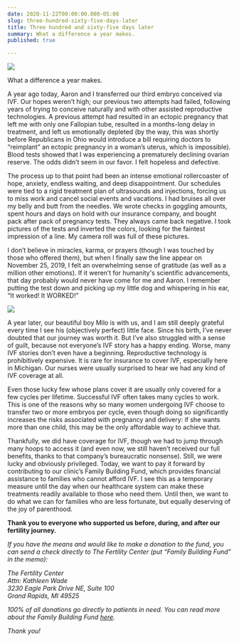 ```yaml
---
date: 2020-11-22T00:00:00.000-05:00
slug: three-hundred-sixty-five-days-later
title: Three hundred and sixty-five days later
summary: What a difference a year makes.
published: true

---
```

![](https://res.cloudinary.com/zena/image/upload/v1606019492/personal-website/IMG_3851_bwg0kp.jpg)

What a difference a year makes.

A year ago today, Aaron and I transferred our third embryo conceived via IVF. Our hopes weren’t high; our previous two attempts had failed, following years of trying to conceive naturally and with other assisted reproductive technologies. A previous attempt had resulted in an ectopic pregnancy that left me with only one Fallopian tube, resulted in a months-long delay in treatment, and left us emotionally depleted (by the way, this was shortly before Republicans in Ohio would introduce a bill requiring doctors to “reimplant” an ectopic pregnancy in a woman’s uterus, which is impossible). Blood tests showed that I was experiencing a prematurely declining ovarian reserve. The odds didn’t seem in our favor. I felt hopeless and defective.

The process up to that point had been an intense emotional rollercoaster of hope, anxiety, endless waiting, and deep disappointment. Our schedules were tied to a rigid treatment plan of ultrasounds and injections, forcing us to miss work and cancel social events and vacations. I had bruises all over my belly and butt from the needles. We wrote checks in goggling amounts, spent hours and days on hold with our insurance company, and bought pack after pack of pregnancy tests. They always came back negative. I took pictures of the tests and inverted the colors, looking for the faintest impression of a line. My camera roll was full of these pictures.

I don’t believe in miracles, karma, or prayers (though I was touched by those who offered them), but when I finally saw the line appear on November 25, 2019, I felt an overwhelming sense of gratitude (as well as a million other emotions). If it weren’t for humanity's scientific advancements, that day probably would never have come for me and Aaron. I remember putting the test down and picking up my little dog and whispering in his ear, “It worked! It WORKED!”

![](https://res.cloudinary.com/zena/image/upload/v1606019276/personal-website/IMG_3742_lmctrk.jpg)

A year later, our beautiful boy Milo is with us, and I am still deeply grateful every time I see his (objectively perfect) little face. Since his birth, I’ve never doubted that our journey was worth it. But I’ve also struggled with a sense of guilt, because not everyone’s IVF story has a happy ending. Worse, many IVF stories don’t even have a beginning. Reproductive technology is prohibitively expensive. It is rare for insurance to cover IVF, especially here in Michigan. Our nurses were usually surprised to hear we had any kind of IVF coverage at all. 

Even those lucky few whose plans cover it are usually only covered for a few cycles per lifetime. Successful IVF often takes many cycles to work. This is one of the reasons why so many women undergoing IVF choose to transfer two or more embryos per cycle, even though doing so significantly increases the risks associated with pregnancy and delivery: if she wants more than one child, this may be the only affordable way to achieve that.

Thankfully, we did have coverage for IVF, though we had to jump through many hoops to access it (and even now, we still haven’t received our full benefits, thanks to that company’s bureaucratic nonsense). Still, we were lucky and obviously privileged. Today, we want to pay it forward by contributing to our clinic’s Family Building Fund, which provides financial assistance to families who cannot afford IVF. I see this as a temporary measure until the day when our healthcare system can make these treatments readily available to those who need them. Until then, we want to do what we can for families who are less fortunate, but equally deserving of the joy of parenthood.

**Thank you to everyone who supported us before, during, and after our fertility journey.**

_If you have the means and would like to make a donation to the fund, you can send a check directly to The Fertility Center (put “Family Building Fund” in the memo):_

<address>
The Fertility Center<br />
Attn: Kathleen Wade<br />
3230 Eagle Park Drive NE, Suite 100<br />
Grand Rapids, MI 49525
</address>

_100% of all donations go directly to patients in need. You can read more about the Family Building Fund_ [_here_](https://www.fertilitycentermi.com/family-building-fund/)_._

_Thank you!_